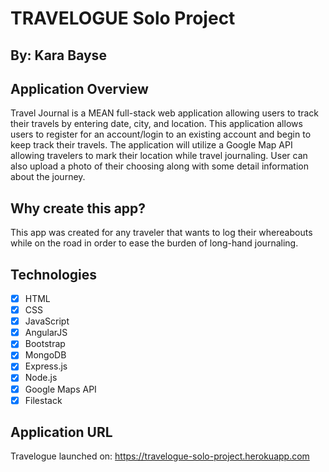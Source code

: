TRAVELOGUE Solo Project
=======================

By: Kara Bayse
--------------

Application Overview
--------------------
Travel Journal is a MEAN full-stack web application allowing users to track their travels by entering date, city, and location. This application allows users to register for an account/login to an existing account and begin to keep track their travels. The application will utilize a Google Map API allowing travelers to mark their location while travel journaling. User can also upload a photo of their choosing along with some detail information about the journey.

Why create this app?
--------------------
This app was created for any traveler that wants to log their whereabouts while on the road in order to ease the burden of long-hand journaling.

Technologies
------------
- [X] HTML
- [X] CSS
- [X] JavaScript
- [X] AngularJS
- [X] Bootstrap
- [X] MongoDB
- [X] Express.js
- [X] Node.js
- [X] Google Maps API
- [X] Filestack

Application URL
---------------
Travelogue launched on: https://travelogue-solo-project.herokuapp.com
